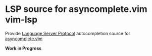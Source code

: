 LSP source for asyncomplete.vim vim-lsp
=======================================

Provide [Language Server Protocol](https://github.com/Microsoft/language-server-protocol) autocompletion source for [asyncomplete.vim](https://github.com/prabirshrestha/asyncomplete.vim)

**Work in Progress**
